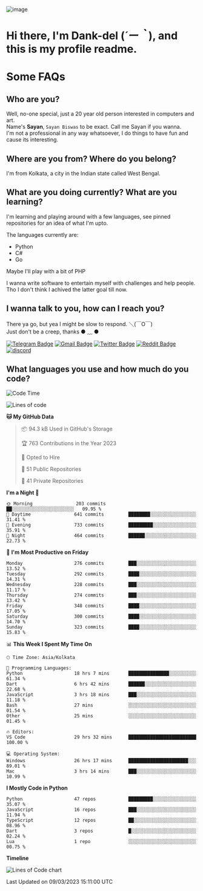 ![image](https://user-images.githubusercontent.com/63096193/125182844-29f20800-e22f-11eb-8dc9-b0f2d29647bb.png)

# **Hi there, I'm Dank-del (*´ー｀*), and this is my profile readme.**
<!--  [![Profile views](https://gpvc.arturio.dev/dank-del)](https://github.com/dank-del) -->
# Some FAQs

## **Who are you?**

Well, no-one special, just a 20 year old person interested in computers and art. \
Name's **Sayan**, `Sayan Biswas` to be exact. Call me Sayan if you wanna. \
I'm not a professional in any way whatsoever, I do things to have fun and cause its interesting.

## **Where are you from? Where do you belong?**

I'm from Kolkata, a city in the Indian state called West Bengal.

## **What are you doing currently? What are you learning?**

I'm learning and playing around with a few languages, see pinned repositories for an idea of what I'm upto.

The languages currently are:

- Python
- C#
- Go

Maybe I'll play with a bit of PHP

I wanna write software to entertain myself with challenges and help people. \
Tho I don't think I achived the latter goal till now.

<!--## **Eww, I see a weeb profile.**

Can't help it, it's the best way to hide my face on this account
> Why do people hate weebs .-.

## **Cool, what more interests you?**

My interests are quite, weird. They're scattered all over the place. \
I've been fascinated by music and have studied it since the age of 6, I've performed on stage and on air but yeah now I've been away from that. I specialize in key instruments. \
Another thing that interests me is Media Production, aka, working with audio, video and broadcasting media.

> I just like art in general. also feeds the reason of me being obsessed with Japanese drawings (⋟ ﹏ ⋞)-->

## **I wanna talk to you, how can I reach you?**

There ya go, but yea I might be slow to respond. ＼(￣O￣) \
Just don't be a creep, thanks ● ﹏ ●

[![Telegram Badge](https://img.shields.io/badge/-dank_as_fuck-1ca0f1?style=flat-square&logo=telegram&logoColor=white&link=https://t.me/dank_as_fuck)](https://t.me/dank_as_fuck)
[![Gmail Badge](https://img.shields.io/badge/-sayan@asia.com-c14438?style=flat-square&logo=Gmail&logoColor=white&link=mailto:sayan@asia.com)](mailto:sayan@asia.com)
[![Twitter Badge](https://img.shields.io/twitter/follow/TheDankDel?style=social)](https://twitter.com/TheDankDel)
[![Reddit Badge](https://img.shields.io/reddit/user-karma/combined/dank_as_fuck_?style=social)](https://www.reddit.com/user/dank_as_fuck_/)
[![discord](https://discord-md-badge.vercel.app/api/shield/506536929152466945?style=social)](https://discordapp.com/users/506536929152466945)

## **What languages you use and how much do you code?**

<!--START_SECTION:waka-->
![Code Time](http://img.shields.io/badge/Code%20Time-1%2C113%20hrs%2047%20mins-blue)

![Lines of code](https://img.shields.io/badge/From%20Hello%20World%20I%27ve%20Written-2.4%20million%20lines%20of%20code-blue)

**🐱 My GitHub Data** 

> 📦 94.3 kB Used in GitHub's Storage 
 > 
> 🏆 763 Contributions in the Year 2023
 > 
> 💼 Opted to Hire
 > 
> 📜 51 Public Repositories 
 > 
> 🔑 41 Private Repositories 
 > 
**I'm a Night 🦉** 

```text
🌞 Morning                203 commits         ██░░░░░░░░░░░░░░░░░░░░░░░   09.95 % 
🌆 Daytime                641 commits         ████████░░░░░░░░░░░░░░░░░   31.41 % 
🌃 Evening                733 commits         █████████░░░░░░░░░░░░░░░░   35.91 % 
🌙 Night                  464 commits         ██████░░░░░░░░░░░░░░░░░░░   22.73 % 
```
📅 **I'm Most Productive on Friday** 

```text
Monday                   276 commits         ███░░░░░░░░░░░░░░░░░░░░░░   13.52 % 
Tuesday                  292 commits         ████░░░░░░░░░░░░░░░░░░░░░   14.31 % 
Wednesday                228 commits         ███░░░░░░░░░░░░░░░░░░░░░░   11.17 % 
Thursday                 274 commits         ███░░░░░░░░░░░░░░░░░░░░░░   13.42 % 
Friday                   348 commits         ████░░░░░░░░░░░░░░░░░░░░░   17.05 % 
Saturday                 300 commits         ████░░░░░░░░░░░░░░░░░░░░░   14.70 % 
Sunday                   323 commits         ████░░░░░░░░░░░░░░░░░░░░░   15.83 % 
```


📊 **This Week I Spent My Time On** 

```text
🕑︎ Time Zone: Asia/Kolkata

💬 Programming Languages: 
Python                   18 hrs 7 mins       ███████████████░░░░░░░░░░   61.34 % 
Dart                     6 hrs 42 mins       ██████░░░░░░░░░░░░░░░░░░░   22.68 % 
JavaScript               3 hrs 18 mins       ███░░░░░░░░░░░░░░░░░░░░░░   11.18 % 
Bash                     27 mins             ░░░░░░░░░░░░░░░░░░░░░░░░░   01.54 % 
Other                    25 mins             ░░░░░░░░░░░░░░░░░░░░░░░░░   01.45 % 

🔥 Editors: 
VS Code                  29 hrs 32 mins      █████████████████████████   100.00 % 

💻 Operating System: 
Windows                  26 hrs 17 mins      ██████████████████████░░░   89.01 % 
Mac                      3 hrs 14 mins       ███░░░░░░░░░░░░░░░░░░░░░░   10.99 % 
```

**I Mostly Code in Python** 

```text
Python                   47 repos            █████████░░░░░░░░░░░░░░░░   35.07 % 
JavaScript               16 repos            ███░░░░░░░░░░░░░░░░░░░░░░   11.94 % 
TypeScript               12 repos            ██░░░░░░░░░░░░░░░░░░░░░░░   08.96 % 
Dart                     3 repos             █░░░░░░░░░░░░░░░░░░░░░░░░   02.24 % 
Lua                      1 repo              ░░░░░░░░░░░░░░░░░░░░░░░░░   00.75 % 
```



**Timeline**

![Lines of Code chart](https://raw.githubusercontent.com/Dank-del/Dank-del/main/assets/bar_graph.png)


 Last Updated on 09/03/2023 15:11:00 UTC
<!--END_SECTION:waka-->

<!--## **Can I stalk your spotify?**

Um sure.

![OwO Spotify](https://spotify-recently-played-readme.vercel.app/api?user=31fdrsslnr7nvq4ytqwtw7c4rxfm&count=5)-->
